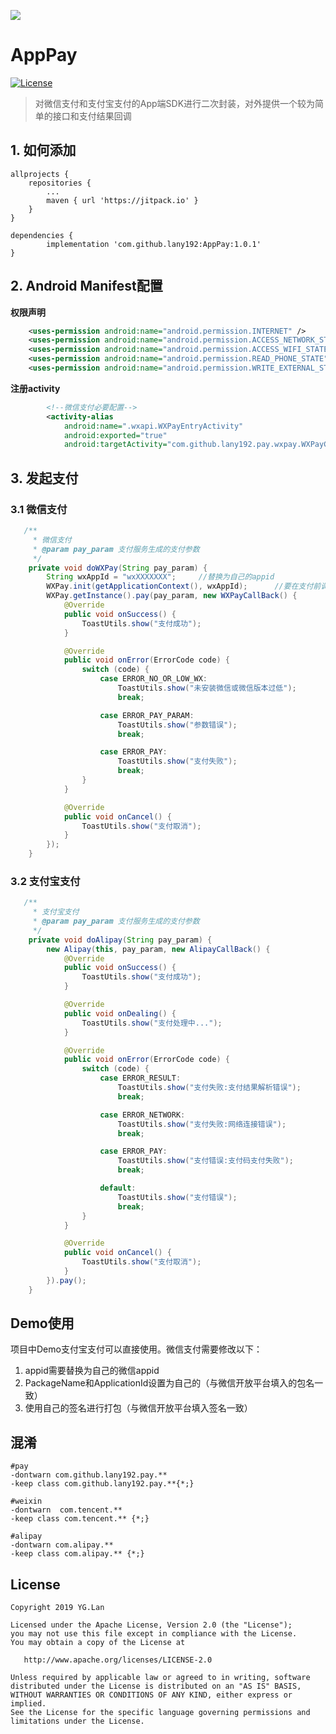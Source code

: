 [![](https://jitpack.io/v/lany192/AppPay.svg)](https://jitpack.io/#lany192/AppPay)
# AppPay

[![License](https://img.shields.io/badge/license-Apache%202-green.svg)](https://www.apache.org/licenses/LICENSE-2.0)

> 对微信支付和支付宝支付的App端SDK进行二次封装，对外提供一个较为简单的接口和支付结果回调

## 1. 如何添加

	allprojects {
		repositories {
			...
			maven { url 'https://jitpack.io' }
		}
	}

	dependencies {
	        implementation 'com.github.lany192:AppPay:1.0.1'
	}

## 2. Android Manifest配置

**权限声明**

```xml
    <uses-permission android:name="android.permission.INTERNET" />
    <uses-permission android:name="android.permission.ACCESS_NETWORK_STATE" />
    <uses-permission android:name="android.permission.ACCESS_WIFI_STATE" />
    <uses-permission android:name="android.permission.READ_PHONE_STATE" />
    <uses-permission android:name="android.permission.WRITE_EXTERNAL_STORAGE" />
```

**注册activity**

```xml
        <!--微信支付必要配置-->
        <activity-alias
            android:name=".wxapi.WXPayEntryActivity"
            android:exported="true"
            android:targetActivity="com.github.lany192.pay.wxpay.WXPayCallbackActivity" />
```

## 3. 发起支付

### 3.1 微信支付

```java
   /**
     * 微信支付
     * @param pay_param 支付服务生成的支付参数
     */
    private void doWXPay(String pay_param) {
        String wxAppId = "wxXXXXXXX";     //替换为自己的appid
        WXPay.init(getApplicationContext(), wxAppId);      //要在支付前调用
        WXPay.getInstance().pay(pay_param, new WXPayCallBack() {
            @Override
            public void onSuccess() {
                ToastUtils.show("支付成功");
            }

            @Override
            public void onError(ErrorCode code) {
                switch (code) {
                    case ERROR_NO_OR_LOW_WX:
                        ToastUtils.show("未安装微信或微信版本过低");
                        break;

                    case ERROR_PAY_PARAM:
                        ToastUtils.show("参数错误");
                        break;

                    case ERROR_PAY:
                        ToastUtils.show("支付失败");
                        break;
                }
            }

            @Override
            public void onCancel() {
                ToastUtils.show("支付取消");
            }
        });
    }
```

### 3.2 支付宝支付

```java
   /**
     * 支付宝支付
     * @param pay_param 支付服务生成的支付参数
     */
    private void doAlipay(String pay_param) {
        new Alipay(this, pay_param, new AlipayCallBack() {
            @Override
            public void onSuccess() {
                ToastUtils.show("支付成功");
            }

            @Override
            public void onDealing() {
                ToastUtils.show("支付处理中...");
            }

            @Override
            public void onError(ErrorCode code) {
                switch (code) {
                    case ERROR_RESULT:
                        ToastUtils.show("支付失败:支付结果解析错误");
                        break;

                    case ERROR_NETWORK:
                        ToastUtils.show("支付失败:网络连接错误");
                        break;

                    case ERROR_PAY:
                        ToastUtils.show("支付错误:支付码支付失败");
                        break;

                    default:
                        ToastUtils.show("支付错误");
                        break;
                }
            }

            @Override
            public void onCancel() {
                ToastUtils.show("支付取消");
            }
        }).pay();
    }
```

## Demo使用

项目中Demo支付宝支付可以直接使用。微信支付需要修改以下：

1. appid需要替换为自己的微信appid
1. PackageName和ApplicationId设置为自己的（与微信开放平台填入的包名一致）
1. 使用自己的签名进行打包（与微信开放平台填入签名一致）



## 混淆

```
#pay
-dontwarn com.github.lany192.pay.**
-keep class com.github.lany192.pay.**{*;}

#weixin
-dontwarn  com.tencent.**
-keep class com.tencent.** {*;}

#alipay
-dontwarn com.alipay.**
-keep class com.alipay.** {*;}

```

License
-------

    Copyright 2019 YG.Lan

    Licensed under the Apache License, Version 2.0 (the "License");
    you may not use this file except in compliance with the License.
    You may obtain a copy of the License at

       http://www.apache.org/licenses/LICENSE-2.0

    Unless required by applicable law or agreed to in writing, software
    distributed under the License is distributed on an "AS IS" BASIS,
    WITHOUT WARRANTIES OR CONDITIONS OF ANY KIND, either express or implied.
    See the License for the specific language governing permissions and
    limitations under the License.
